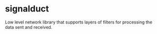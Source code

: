 signalduct
==========

Low level network library that supports layers of filters for processing the data sent and received.
